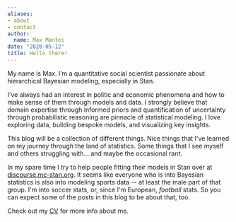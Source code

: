 ```yaml
---
aliases:
- about
- contact
author:
  name: Max Mantei
date: "2020-05-12"
title: Hello there!
---
```


My name is Max. I’m a quantitative social scientist passionate about hierarchical Bayesian modeling, especially in Stan. 

I've always had an interest in politic and economic phenomena and how to make sense of them through models and data. I strongly believe that domain expertise through informed priors and quantification of uncertainty through probabilistic reasoning are pinnacle of statistical modeling. I love exploring data, building bespoke models, and visualizing key insights.

This blog will be a collection of different things. Nice things that I've learned on my journey through the land of statistics. Some things that I see myself and others struggling with... and maybe the occasional rant.

In my spare time I try to help people fitting their models in Stan over at [discourse.mc-stan.org](https://discourse.mc-stan.org/). It seems like everyone who is into Bayesian statistics is also into modeling sports data -- at least the male part of that group. I'm into soccer stats, or, since I'm European, _football_ stats. So you can expect some of the posts in this blog to be about that, too.

Check out my [CV](/about/max-mantei-cv-en.pdf) for more info about me.